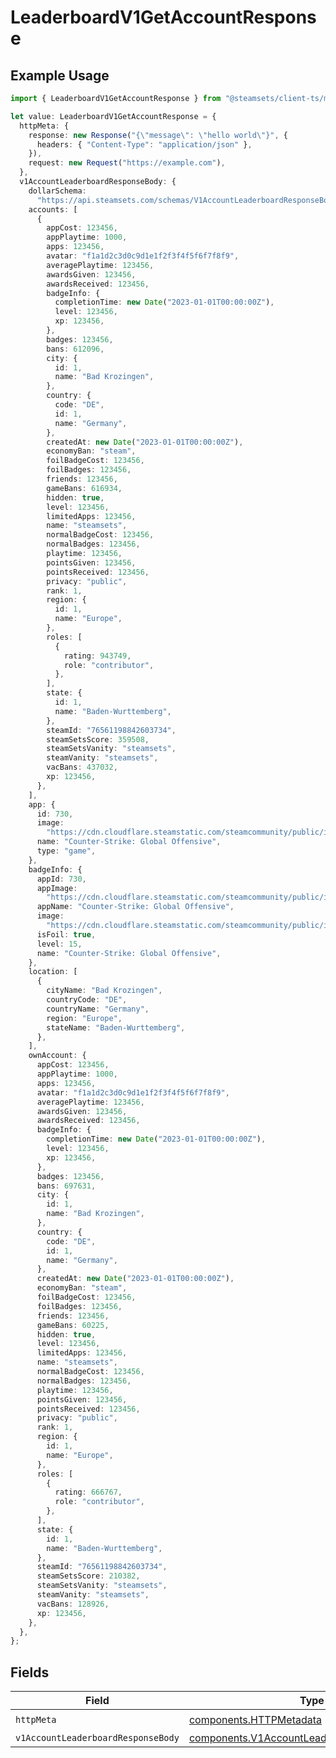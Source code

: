 # LeaderboardV1GetAccountResponse

## Example Usage

```typescript
import { LeaderboardV1GetAccountResponse } from "@steamsets/client-ts/models/operations";

let value: LeaderboardV1GetAccountResponse = {
  httpMeta: {
    response: new Response("{\"message\": \"hello world\"}", {
      headers: { "Content-Type": "application/json" },
    }),
    request: new Request("https://example.com"),
  },
  v1AccountLeaderboardResponseBody: {
    dollarSchema:
      "https://api.steamsets.com/schemas/V1AccountLeaderboardResponseBody.json",
    accounts: [
      {
        appCost: 123456,
        appPlaytime: 1000,
        apps: 123456,
        avatar: "f1a1d2c3d0c9d1e1f2f3f4f5f6f7f8f9",
        averagePlaytime: 123456,
        awardsGiven: 123456,
        awardsReceived: 123456,
        badgeInfo: {
          completionTime: new Date("2023-01-01T00:00:00Z"),
          level: 123456,
          xp: 123456,
        },
        badges: 123456,
        bans: 612096,
        city: {
          id: 1,
          name: "Bad Krozingen",
        },
        country: {
          code: "DE",
          id: 1,
          name: "Germany",
        },
        createdAt: new Date("2023-01-01T00:00:00Z"),
        economyBan: "steam",
        foilBadgeCost: 123456,
        foilBadges: 123456,
        friends: 123456,
        gameBans: 616934,
        hidden: true,
        level: 123456,
        limitedApps: 123456,
        name: "steamsets",
        normalBadgeCost: 123456,
        normalBadges: 123456,
        playtime: 123456,
        pointsGiven: 123456,
        pointsReceived: 123456,
        privacy: "public",
        rank: 1,
        region: {
          id: 1,
          name: "Europe",
        },
        roles: [
          {
            rating: 943749,
            role: "contributor",
          },
        ],
        state: {
          id: 1,
          name: "Baden-Wurttemberg",
        },
        steamId: "76561198842603734",
        steamSetsScore: 359508,
        steamSetsVanity: "steamsets",
        steamVanity: "steamsets",
        vacBans: 437032,
        xp: 123456,
      },
    ],
    app: {
      id: 730,
      image:
        "https://cdn.cloudflare.steamstatic.com/steamcommunity/public/images/apps/730/a1a2f9f3f4c0c2b1f8d3a4e5f6d7e8f9.jpg",
      name: "Counter-Strike: Global Offensive",
      type: "game",
    },
    badgeInfo: {
      appId: 730,
      appImage:
        "https://cdn.cloudflare.steamstatic.com/steamcommunity/public/images/apps/730/a1a2f9f3f4c0c2b1f8d3a4e5f6d7e8f9.jpg",
      appName: "Counter-Strike: Global Offensive",
      image:
        "https://cdn.cloudflare.steamstatic.com/steamcommunity/public/images/apps/730/a1a2f9f3f4c0c2b1f8d3a4e5f6d7e8f9.jpg",
      isFoil: true,
      level: 15,
      name: "Counter-Strike: Global Offensive",
    },
    location: [
      {
        cityName: "Bad Krozingen",
        countryCode: "DE",
        countryName: "Germany",
        region: "Europe",
        stateName: "Baden-Wurttemberg",
      },
    ],
    ownAccount: {
      appCost: 123456,
      appPlaytime: 1000,
      apps: 123456,
      avatar: "f1a1d2c3d0c9d1e1f2f3f4f5f6f7f8f9",
      averagePlaytime: 123456,
      awardsGiven: 123456,
      awardsReceived: 123456,
      badgeInfo: {
        completionTime: new Date("2023-01-01T00:00:00Z"),
        level: 123456,
        xp: 123456,
      },
      badges: 123456,
      bans: 697631,
      city: {
        id: 1,
        name: "Bad Krozingen",
      },
      country: {
        code: "DE",
        id: 1,
        name: "Germany",
      },
      createdAt: new Date("2023-01-01T00:00:00Z"),
      economyBan: "steam",
      foilBadgeCost: 123456,
      foilBadges: 123456,
      friends: 123456,
      gameBans: 60225,
      hidden: true,
      level: 123456,
      limitedApps: 123456,
      name: "steamsets",
      normalBadgeCost: 123456,
      normalBadges: 123456,
      playtime: 123456,
      pointsGiven: 123456,
      pointsReceived: 123456,
      privacy: "public",
      rank: 1,
      region: {
        id: 1,
        name: "Europe",
      },
      roles: [
        {
          rating: 666767,
          role: "contributor",
        },
      ],
      state: {
        id: 1,
        name: "Baden-Wurttemberg",
      },
      steamId: "76561198842603734",
      steamSetsScore: 210382,
      steamSetsVanity: "steamsets",
      steamVanity: "steamsets",
      vacBans: 128926,
      xp: 123456,
    },
  },
};
```

## Fields

| Field                                                                                                      | Type                                                                                                       | Required                                                                                                   | Description                                                                                                |
| ---------------------------------------------------------------------------------------------------------- | ---------------------------------------------------------------------------------------------------------- | ---------------------------------------------------------------------------------------------------------- | ---------------------------------------------------------------------------------------------------------- |
| `httpMeta`                                                                                                 | [components.HTTPMetadata](../../models/components/httpmetadata.md)                                         | :heavy_check_mark:                                                                                         | N/A                                                                                                        |
| `v1AccountLeaderboardResponseBody`                                                                         | [components.V1AccountLeaderboardResponseBody](../../models/components/v1accountleaderboardresponsebody.md) | :heavy_minus_sign:                                                                                         | OK                                                                                                         |
